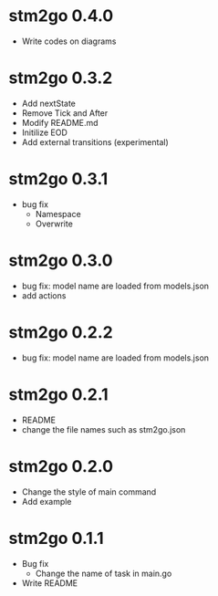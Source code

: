 # stm2go 0.4.0

- Write codes on diagrams

# stm2go 0.3.2

- Add nextState
- Remove Tick and After
- Modify README.md
- Initilize EOD
- Add external transitions (experimental)

# stm2go 0.3.1

- bug fix
    - Namespace
    - Overwrite

# stm2go 0.3.0

- bug fix: model name are loaded from models.json
- add actions

# stm2go 0.2.2

- bug fix: model name are loaded from models.json

# stm2go 0.2.1

- README
- change the file names such as stm2go.json

# stm2go 0.2.0

- Change the style of main command
- Add example

# stm2go 0.1.1

- Bug fix
    - Change the name of task in main.go
- Write README


